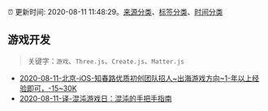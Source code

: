 :alarm_clock: 更新时间: 2020-08-11 11:48:29。[来源分类](../README.md)、[标签分类](../TAGS.md)、[时间分类](../TIMELINE.md)

## 游戏开发


> 关键字：`游戏`、`Three.js`、`Create.js`、`Matter.js`



- [2020-08-11-北京-iOS-知春路优质初创团队招人~出海游戏方向~1-年以上经验即可，-15~30K](https://www.v2ex.com/t/697470) 
- [2020-08-11-译-混沌游戏日：混沌的手把手指南](https://toutiao.io/k/he095kf) 